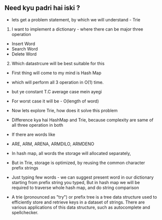 ## Need kyu padri hai iski ?

- lets get a problem statement, by which we will understand - Trie
1. I want to implement a dictionary - where there can be major three operation
- Insert Word
- Search Word
- Delete Word

2. Which datastrcure will be best suitable for this
- First thing will come to my mind is Hash Map
- which will perform all 3 operation in O(1) time.
- but ye constant T.C average case mein ayegi
- For worst case it will be - O(length of word)

- Now lets explore Trie, how does it solve this problem
- Difference kya hai HashMap and Trie, because complexity are same of all three operation in both
- If there are words like 
- ARE, ARM, ARENA, ARMDILO, ARMDENO
- In hash map, all words the storage will allocated separately, 
- But in Trie, storage is optimized, by reusing the common character prefix strings
- Just typing few words - we can suggest present word in our dictionary starting from prefix string you typed, But in hash map we will be required to traverse whole hash map, and do string comparison

- A trie (pronounced as "try") or prefix tree is a tree data structure used to efficiently store and retrieve keys in a dataset of strings. There are various applications of this data structure, such as autocomplete and spellchecker.